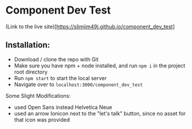 # Component Dev Test

(Link to the live site)[https://slimjim49j.github.io/component_dev_test]

## Installation:
- Download / clone the repo with Git
- Make sure you have npm + node installed, and run ```npm i``` in the project root directory
- Run ```npm start``` to start the local server
- Navigate over to ```localhost:3000/component_dev_test```

Some Slight Modifications:
- used Open Sans instead Helvetica Neue
- used an arrow Ionicon next to the "let's talk" button, since no asset for that icon was provided
